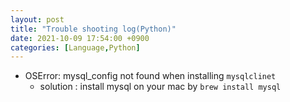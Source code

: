 ```yaml
---
layout: post
title: "Trouble shooting log(Python)"
date: 2021-10-09 17:54:00 +0900
categories: [Language,Python]
---
```


- OSError: mysql_config not found when installing ```mysqlclinet```
    - solution : install mysql on your mac by ```brew install mysql```